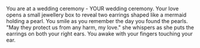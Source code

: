 You are at a wedding ceremony - YOUR wedding ceremony. Your love opens a small jewellery box to reveal two earrings shaped like a mermaid holding a pearl. You smile as you remember the day you found the pearls. "May they protect us from any harm, my love." she whispers as she puts the earrings on both your right ears. You awake with your fingers touching your ear.
